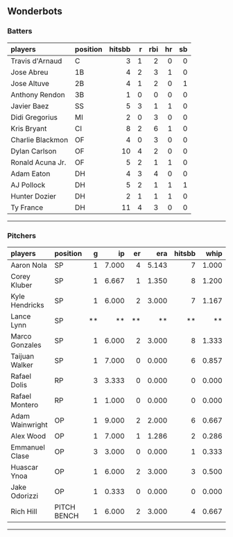 ## Wonderbots

### Batters

 
|players          |position | hitsbb|  r| rbi| hr| sb| 
|:----------------|:--------|------:|--:|---:|--:|--:| 
|Travis d'Arnaud  |C        |      3|  1|   2|  0|  0| 
|Jose Abreu       |1B       |      4|  2|   3|  1|  0| 
|Jose Altuve      |2B       |      4|  1|   2|  0|  1| 
|Anthony Rendon   |3B       |      1|  0|   0|  0|  0| 
|Javier Baez      |SS       |      5|  3|   1|  1|  0| 
|Didi Gregorius   |MI       |      2|  0|   3|  0|  0| 
|Kris Bryant      |CI       |      8|  2|   6|  1|  0| 
|Charlie Blackmon |OF       |      4|  0|   3|  0|  0| 
|Dylan Carlson    |OF       |     10|  4|   2|  0|  0| 
|Ronald Acuna Jr. |OF       |      5|  2|   1|  1|  0| 
|Adam Eaton       |DH       |      4|  3|   4|  0|  0| 
|AJ Pollock       |DH       |      5|  2|   1|  1|  1| 
|Hunter Dozier    |DH       |      2|  1|   1|  1|  0| 
|Ty France        |DH       |     11|  4|   3|  0|  0| 

* * *

### Pitchers

 
|players         |position    |  g|    ip| er|   era| hitsbb|  whip| so|  w| sv| 
|:---------------|:-----------|--:|-----:|--:|-----:|------:|-----:|--:|--:|--:| 
|Aaron Nola      |SP          |  1| 7.000|  4| 5.143|      7| 1.000|  4|  1|  0| 
|Corey Kluber    |SP          |  1| 6.667|  1| 1.350|      8| 1.200|  5|  1|  0| 
|Kyle Hendricks  |SP          |  1| 6.000|  2| 3.000|      7| 1.167|  6|  1|  0| 
|Lance Lynn      |SP          | **|    **| **|    **|     **|    **| **| **| **| 
|Marco Gonzales  |SP          |  1| 6.000|  2| 3.000|      8| 1.333|  4|  0|  0| 
|Taijuan Walker  |SP          |  1| 7.000|  0| 0.000|      6| 0.857|  4|  1|  0| 
|Rafael Dolis    |RP          |  3| 3.333|  0| 0.000|      0| 0.000|  2|  0|  2| 
|Rafael Montero  |RP          |  1| 1.000|  0| 0.000|      0| 0.000|  1|  1|  0| 
|Adam Wainwright |OP          |  1| 9.000|  2| 2.000|      6| 0.667|  8|  0|  0| 
|Alex Wood       |OP          |  1| 7.000|  1| 1.286|      2| 0.286|  7|  1|  0| 
|Emmanuel Clase  |OP          |  3| 3.000|  0| 0.000|      1| 0.333|  2|  1|  0| 
|Huascar Ynoa    |OP          |  1| 6.000|  2| 3.000|      3| 0.500|  5|  1|  0| 
|Jake Odorizzi   |OP          |  1| 0.333|  0| 0.000|      0| 0.000|  0|  0|  0| 
|Rich Hill       |PITCH BENCH |  1| 6.000|  2| 3.000|      4| 0.667| 10|  0|  0| 


* * *


